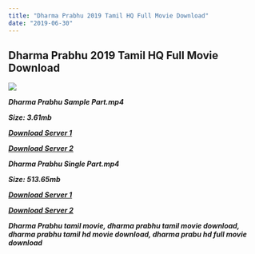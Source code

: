 ```yaml
---
title: "Dharma Prabhu 2019 Tamil HQ Full Movie Download"
date: "2019-06-30"
---
```


## Dharma Prabhu 2019 Tamil HQ Full Movie Download

![](https://images.moviebuff.com/46be92bc-8992-4a7b-afd4-e48f0bf7a963?w=1000)

**_Dharma Prabhu Sample Part.mp4_**

**_Size: 3.61mb_**

**_[Download Server 1](http://cdn3.tamilmovie.site/files/Tamil{a3b04ca4513862e5e6faa05865f310bf9da13080b46bbc045b167bb82cb0d9ff}202019{a3b04ca4513862e5e6faa05865f310bf9da13080b46bbc045b167bb82cb0d9ff}20Movies/Dharmaprabhu/Dharmaprabhu{a3b04ca4513862e5e6faa05865f310bf9da13080b46bbc045b167bb82cb0d9ff}20HD/Dharmaprabhu{a3b04ca4513862e5e6faa05865f310bf9da13080b46bbc045b167bb82cb0d9ff}20(PreDVD){a3b04ca4513862e5e6faa05865f310bf9da13080b46bbc045b167bb82cb0d9ff}20HD{a3b04ca4513862e5e6faa05865f310bf9da13080b46bbc045b167bb82cb0d9ff}20Sample.mkv)_**

**_[Download Server 2](http://cdn3.tamilmovie.site/files/Tamil{a3b04ca4513862e5e6faa05865f310bf9da13080b46bbc045b167bb82cb0d9ff}202019{a3b04ca4513862e5e6faa05865f310bf9da13080b46bbc045b167bb82cb0d9ff}20Movies/Dharmaprabhu/Dharmaprabhu{a3b04ca4513862e5e6faa05865f310bf9da13080b46bbc045b167bb82cb0d9ff}20HD/Dharmaprabhu{a3b04ca4513862e5e6faa05865f310bf9da13080b46bbc045b167bb82cb0d9ff}20(PreDVD){a3b04ca4513862e5e6faa05865f310bf9da13080b46bbc045b167bb82cb0d9ff}20HD{a3b04ca4513862e5e6faa05865f310bf9da13080b46bbc045b167bb82cb0d9ff}20Sample.mkv)_**

**_Dharma Prabhu Single Part.mp4_**

**_Size: 513.65mb_**

**_[Download Server 1](http://c3.wetransfer.vip//files/Dharmaprabhu{a3b04ca4513862e5e6faa05865f310bf9da13080b46bbc045b167bb82cb0d9ff}20(2019).mp4)_**

**_[Download Server 2](http://c3.wetransfer.vip//files/Dharmaprabhu{a3b04ca4513862e5e6faa05865f310bf9da13080b46bbc045b167bb82cb0d9ff}20(2019).mp4)_**

**_Dharma Prabhu tamil movie, dharma prabhu tamil movie download, dharma prabhu tamil hd movie download, dharma prabu hd full movie download_**
